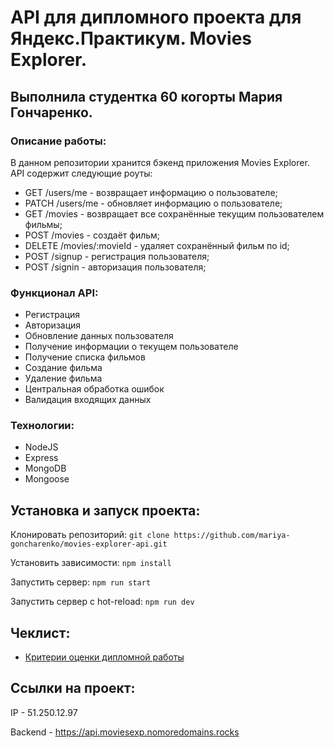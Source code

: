 # API для дипломного проекта для Яндекс.Практикум.  Movies Explorer.
## Выполнила студентка 60 когорты Мария Гончаренко.

### Описание работы:
В данном репозитории хранится бэкенд приложения  Movies Explorer. API содержит следующие роуты:
- GET /users/me - возвращает информацию о пользователе;
- PATCH /users/me - обновляет информацию о пользователе;
- GET /movies - возвращает все сохранённые текущим пользователем фильмы;
- POST /movies - создаёт фильм;
- DELETE /movies/:movieId - удаляет сохранённый фильм по id;
- POST /signup - регистрация пользователя;
- POST /signin - авторизация пользователя;

### Функционал API: 
+ Регистрация
+ Авторизация
+ Обновление данных пользователя
+ Получение информации о текущем пользователе
+ Получение списка фильмов
+ Создание фильма
+ Удаление фильма
+ Центральная обработка ошибок
+ Валидация входящих данных

### Технологии:
+ NodeJS
+ Express
+ MongoDB
+ Mongoose
  
## Установка и запуск проекта:
Клонировать репозиторий: `git clone https://github.com/mariya-goncharenko/movies-explorer-api.git`

Установить зависимости: `npm install`

Запустить сервер: `npm run start`

Запустить сервер с hot-reload: `npm run dev`

## Чеклист:
- [Критерии оценки дипломной работы](https://code.s3.yandex.net/web-developer/static/new-program/web-diploma-criteria-2.0/index.html)

## Ссылки на проект:

IP - 51.250.12.97

Backend - https://api.moviesexp.nomoredomains.rocks
